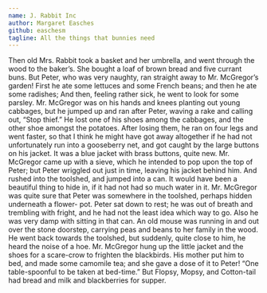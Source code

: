 ```yaml
---
name: J. Rabbit Inc
author: Margaret Easches
github: easchesm
tagline: All the things that bunnies need
---
```

Then old Mrs. Rabbit took a basket and her umbrella, and went through the wood to the baker’s. She bought a loaf of brown bread and five currant buns. But Peter, who was very naughty, ran straight away to Mr. McGregor’s garden!
First he ate some lettuces and some French beans; and then he ate some radishes;
And then, feeling rather sick, he went to look for some parsley.
Mr. McGregor was on his hands and knees planting out young cabbages, but he jumped up and ran after Peter, waving a rake and calling out, “Stop thief.”
He lost one of his shoes among the cabbages, and the other shoe amongst the potatoes.
After losing them, he ran on four legs and went faster, so that I think he might have got away altogether if he had not unfortunately run into a gooseberry net, and got caught by the large buttons on his jacket. It was a blue jacket with brass buttons, quite new.
Mr. McGregor came up with a sieve, which he intended to pop upon the top of Peter; but Peter wriggled out just in time, leaving his jacket behind him. And rushed into the toolshed, and jumped into a can. It would have been a beautiful thing to hide in, if it had not had so much water in it.
Mr. McGregor was quite sure that Peter was somewhere in the toolshed, perhaps hidden underneath a flower- pot. 
Peter sat down to rest; he was out of breath and trembling with fright, and he had not the least idea which way to go. Also he was very damp with sitting in that can.
An old mouse was running in and out over the stone doorstep, carrying peas and beans to her family in the wood.
He went back towards the toolshed, but suddenly, quite close to him, he heard the noise of a hoe.
Mr. McGregor hung up the little jacket and the shoes for a scare-crow to frighten the blackbirds.
His mother put him to bed, and made some camomile tea; and she gave a dose of it to Peter!
“One table-spoonful to be taken at bed-time.”
But Flopsy, Mopsy, and Cotton-tail had bread and milk and blackberries for supper.
